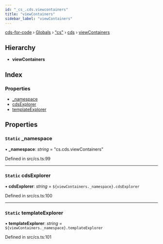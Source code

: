 ```yaml
---
id: "_cs_.cds.viewcontainers"
title: "viewContainers"
sidebar_label: "viewContainers"
---
```


[cds-for-code](../index.md) › [Globals](../globals.md) › ["cs"](../modules/_cs_.md) › [cds](../modules/_cs_.cds.md) › [viewContainers](_cs_.cds.viewcontainers.md)

## Hierarchy

* **viewContainers**

## Index

### Properties

* [_namespace](_cs_.cds.viewcontainers.md#static-_namespace)
* [cdsExplorer](_cs_.cds.viewcontainers.md#static-cdsexplorer)
* [templateExplorer](_cs_.cds.viewcontainers.md#static-templateexplorer)

## Properties

### `Static` _namespace

▪ **_namespace**: *string* = "cs.cds.viewContainers"

Defined in src/cs.ts:99

___

### `Static` cdsExplorer

▪ **cdsExplorer**: *string* = `${viewContainers._namespace}.cdsExplorer`

Defined in src/cs.ts:100

___

### `Static` templateExplorer

▪ **templateExplorer**: *string* = `${viewContainers._namespace}.templateExplorer`

Defined in src/cs.ts:101

